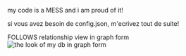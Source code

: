 my code is a MESS and i am proud of it!



si vous avez besoin de config.json, m'ecrivez tout de suite!




FOLLOWS relationship view in graph form
![the look of my db in graph form](https://github.com/user-attachments/assets/658ef317-49f0-4379-8789-1ef586f2a4b1)
